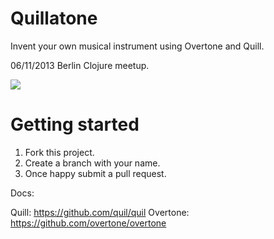 # Quillatone

Invent your own musical instrument using Overtone and Quill.

06/11/2013 Berlin Clojure meetup.

![](http://blog.dothegreenthing.com/wp-content/uploads/2011/03/Homemade-Musical-Instruments2-300x179.jpg)

# Getting started

1. Fork this project.
2. Create a branch with your name.
3. Once happy submit a pull request.

Docs:

Quill: https://github.com/quil/quil
Overtone: https://github.com/overtone/overtone
